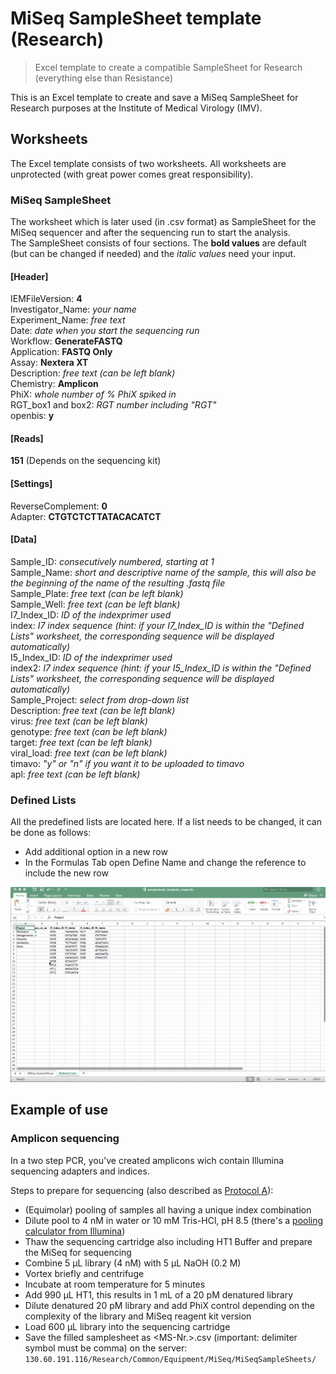 # MiSeq SampleSheet template (Research)
> Excel template to create a compatible SampleSheet for Research (everything else than Resistance)

This is an Excel template to create and save a MiSeq SampleSheet for Research purposes at the Institute of Medical Virology (IMV).

## Worksheets
The Excel template consists of two worksheets. All worksheets are unprotected (with great power comes great responsibility).

### MiSeq SampleSheet
The worksheet which is later used (in .csv format) as SampleSheet for the MiSeq sequencer and after the sequencing run to start the analysis.  
The SampleSheet consists of four sections. The **bold values** are default (but can be changed if needed) and the *italic values* need your input.

#### [Header]
IEMFileVersion: **4**  
Investigator_Name: *your name*  
Experiment_Name: *free text*  
Date: *date when you start the sequencing run*  
Workflow: **GenerateFASTQ**  
Application: **FASTQ Only**  
Assay: **Nextera XT**  
Description: *free text (can be left blank)*  
Chemistry: **Amplicon**  
PhiX: *whole number of % PhiX spiked in*  
RGT_box1 and box2: *RGT number including "RGT"*  
openbis: **y**

#### [Reads]
**151** (Depends on the sequencing kit)

#### [Settings]
ReverseComplement: **0**  
Adapter: **CTGTCTCTTATACACATCT**

#### [Data]
Sample_ID: *consecutively numbered, starting at 1*  
Sample_Name: *short and descriptive name of the sample, this will also be the beginning of the name of the resulting .fastq file*  
Sample_Plate: *free text (can be left blank)*  
Sample_Well: *free text (can be left blank)*  
I7_Index_ID: *ID of the indexprimer used*  
index: *I7 index sequence (hint: if your I7_Index_ID is within the "Defined Lists" worksheet, the corresponding sequence will be displayed automatically)*  
I5_Index_ID: *ID of the indexprimer used*  
index2: *I7 index sequence (hint: if your I5_Index_ID is within the "Defined Lists" worksheet, the corresponding sequence will be displayed automatically)*  
Sample_Project: *select from drop-down list*  
Description: *free text (can be left blank)*  
virus: *free text (can be left blank)*  
genotype: *free text (can be left blank)*  
target: *free text (can be left blank)*  
viral_load: *free text (can be left blank)*  
timavo: *"y" or "n" if you want it to be uploaded to timavo*  
apl: *free text (can be left blank)*

### Defined Lists
All the predefined lists are located here. If a list needs to be changed, it can be done as follows:
* Add additional option in a new row
* In the Formulas Tab open Define Name and change the reference to include the new row  

![](change_name_list.gif "Example of adding a new Project to the Name list")

## Example of use
### Amplicon sequencing
In a two step PCR, you've created amplicons wich contain Illumina sequencing adapters and indices.  

Steps to prepare for sequencing (also described as [Protocol A](http://emea.support.illumina.com/content/dam/illumina-support/documents/documentation/system_documentation/miseq/miseq-denature-dilute-libraries-guide-15039740-10.pdf)):  
- (Equimolar) pooling of samples all having a unique index combination  
- Dilute pool to 4 nM in water or 10 mM Tris-HCl, pH 8.5 (there's a [pooling calculator from Illumina](https://support.illumina.com/help/pooling-calculator/pooling-calculator.htm))  
- Thaw the sequencing cartridge also including HT1 Buffer and prepare the MiSeq for sequencing  
- Combine 5 µL library (4 nM) with 5 µL NaOH (0.2 M)  
- Vortex briefly and centrifuge  
- Incubate at room temperature for 5 minutes  
- Add 990 μL HT1, this results in 1 mL of a 20 pM denatured library  
- Dilute denatured 20 pM library and add PhiX control depending on the complexity of the library and MiSeq reagent kit version  
- Load 600 μL library into the sequencing cartridge  
- Save the filled samplesheet as <MS-Nr.>.csv (important: delimiter symbol must be comma) on the server: `130.60.191.116/Research/Common/Equipment/MiSeq/MiSeqSampleSheets/`
